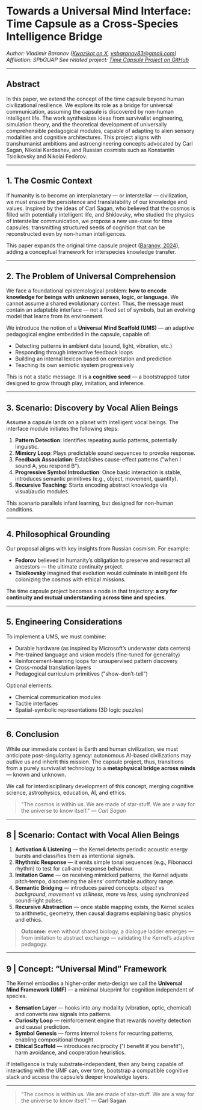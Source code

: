 # Towards a Universal Mind Interface: Time Capsule as a Cross-Species Intelligence Bridge

*Author: Vladimir Baranov ([Kwazikot on X](https://x.com/Kwazikot), [vsbaranov83@gmail.com](mailto:vsbaranov83@gmail.com))
Affiliation: SPbGUAP
See related project: [Time Capsule Project on GitHub](https://github.com/QuasiIdeas/BunchOfQuasiIdeas/blob/main/Time%20capsule%20project.md)*

---

## Abstract

In this paper, we extend the concept of the time capsule beyond human civilizational resilience. We explore its role as a bridge for universal communication, assuming the capsule is discovered by non-human intelligent life. The work synthesizes ideas from survivalist engineering, simulation theory, and the theoretical development of universally comprehensible pedagogical modules, capable of adapting to alien sensory modalities and cognitive architectures. This project aligns with transhumanist ambitions and astroengineering concepts advocated by Carl Sagan, Nikolai Kardashev, and Russian cosmists such as Konstantin Tsiolkovsky and Nikolai Fedorov.

---

## 1. The Cosmic Context

If humanity is to become an interplanetary — or interstellar — civilization, we must ensure the persistence and translatability of our knowledge and values. Inspired by the ideas of Carl Sagan, who believed that the cosmos is filled with potentially intelligent life, and Shklovsky, who studied the physics of interstellar communication, we propose a new use-case for time capsules: transmitting structured seeds of cognition that can be reconstructed even by non-human intelligences.

This paper expands the original time capsule project ([Baranov, 2024](https://github.com/QuasiIdeas/BunchOfQuasiIdeas/blob/main/Time%20capsule%20project.md)), adding a conceptual framework for interspecies knowledge transfer.

---

## 2. The Problem of Universal Comprehension

We face a foundational epistemological problem: **how to encode knowledge for beings with unknown senses, logic, or language**. We cannot assume a shared evolutionary context. Thus, the message must contain an adaptable interface — not a fixed set of symbols, but an evolving model that learns from its environment.

We introduce the notion of a **Universal Mind Scaffold (UMS)** — an adaptive pedagogical engine embedded in the capsule, capable of:

* Detecting patterns in ambient data (sound, light, vibration, etc.)
* Responding through interactive feedback loops
* Building an internal lexicon based on correlation and prediction
* Teaching its own semiotic system progressively

This is not a static message. It is a **cognitive seed** — a bootstrapped tutor designed to grow through play, imitation, and inference.

---

## 3. Scenario: Discovery by Vocal Alien Beings

Assume a capsule lands on a planet with intelligent vocal beings. The interface module initiates the following steps:

1. **Pattern Detection**: Identifies repeating audio patterns, potentially linguistic.
2. **Mimicry Loop**: Plays predictable sound sequences to provoke response.
3. **Feedback Association**: Establishes cause-effect patterns ("when I sound A, you respond B").
4. **Progressive Symbol Introduction**: Once basic interaction is stable, introduces semantic primitives (e.g., object, movement, quantity).
5. **Recursive Teaching**: Starts encoding abstract knowledge via visual/audio modules.

This scenario parallels infant learning, but designed for non-human conditions.

---

## 4. Philosophical Grounding

Our proposal aligns with key insights from Russian cosmism. For example:

* **Fedorov** believed in humanity’s obligation to preserve and resurrect all ancestors — the ultimate continuity project.
* **Tsiolkovsky** imagined that evolution would culminate in intelligent life colonizing the cosmos with ethical missions.

The time capsule project becomes a node in that trajectory: **a cry for continuity and mutual understanding across time and species**.

---

## 5. Engineering Considerations

To implement a UMS, we must combine:

* Durable hardware (as inspired by Microsoft’s underwater data centers)
* Pre-trained language and vision models (fine-tuned for generality)
* Reinforcement-learning loops for unsupervised pattern discovery
* Cross-modal translation layers
* Pedagogical curriculum primitives ("show-don’t-tell")

Optional elements:

* Chemical communication modules
* Tactile interfaces
* Spatial-symbolic representations (3D logic puzzles)

---

## 6. Conclusion

While our immediate context is Earth and human civilization, we must anticipate post-singularity agency: autonomous AI-based civilizations may outlive us and inherit this mission. The capsule project, thus, transitions from a purely survivalist technology to a **metaphysical bridge across minds** — known and unknown.

We call for interdisciplinary development of this concept, merging cognitive science, astrophysics, education, AI, and ethics.

> "The cosmos is within us. We are made of star-stuff. We are a way for the universe to know itself." — *Carl Sagan*

---

## 8 | Scenario: Contact with Vocal Alien Beings

1. **Activation & Listening** — the Kernel detects periodic acoustic energy bursts and classifies them as intentional signals.
2. **Rhythmic Response** — it emits simple tonal sequences (e.g., Fibonacci rhythm) to test for call‑and‑response behaviour.
3. **Imitation Game** — on receiving mimicked patterns, the Kernel adjusts pitch‑tempo, discovering the aliens’ comfortable auditory range.
4. **Semantic Bridging** — introduces paired concepts: *object* vs *background*, *movement* vs *stillness*, *more* vs *less*, using synchronized sound–light pulses.
5. **Recursive Abstraction** — once stable mapping exists, the Kernel scales to arithmetic, geometry, then causal diagrams explaining basic physics and ethics.

> **Outcome:** even without shared biology, a dialogue ladder emerges — from imitation to abstract exchange — validating the Kernel’s adaptive pedagogy.

---

## 9 | Concept: “Universal Mind” Framework

The Kernel embodies a higher‑order meta‑design we call the **Universal Mind Framework (UMF)** — a minimal blueprint for cognition independent of species.

* **Sensation Layer** — hooks into any modality (vibration, optic, chemical) and converts raw signals into patterns.
* **Curiosity Loop** — reinforcement engine that rewards novelty detection and causal prediction.
* **Symbol Genesis** — forms internal tokens for recurring patterns, enabling compositional thought.
* **Ethical Scaffold** — introduces reciprocity ("I benefit if you benefit"), harm avoidance, and cooperation heuristics.

If intelligence is truly substrate‑independent, then any being capable of interacting with the UMF can, over time, bootstrap a compatible cognitive stack and access the capsule’s deeper knowledge layers.

---

> “The cosmos is within us. We are made of star‑stuff. We are a way for the universe to know itself.”
> — **Carl Sagan**
